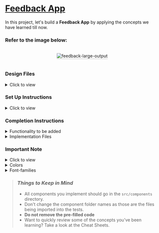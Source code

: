 # [Feedback App](https://sspfeedback.ccbp.tech/)

In this project, let's build a **Feedback App** by applying the concepts we have learned till now.

### Refer to the image below:

<br/>
<div style="text-align: center;">
<img src="https://assets.ccbp.in/frontend/content/react-js/feedback-app-output-v2.gif" alt="feedback-large-output" style="max-width:70%;box-shadow:0 2.8px 2.2px rgba(0, 0, 0, 0.12)">
</div>
<br/>

### Design Files

<details>
<summary>Click to view</summary>

- [Extra Small (Size < 576px) and Small (Size >= 576px)](https://assets.ccbp.in/frontend/content/react-js/feedback-app-sm-outputs.png)
- [Medium (Size >= 768px), Large (Size >= 992px) and Extra Large (Size >= 1200px) - Feedback Question](https://assets.ccbp.in/frontend/content/react-js/feedback-app-question-lg-output.png)
- [Medium (Size >= 768px), Large (Size >= 992px) and Extra Large (Size >= 1200px) - Thank You Screen](https://assets.ccbp.in/frontend/content/react-js/feedback-app-summary-lg-output-v2.png)
</details>

### Set Up Instructions

<details>
<summary>Click to view</summary>

- Download dependencies by running `npm install`
- Start up the app using `npm start`
</details>

### Completion Instructions

<details>
<summary>Functionality to be added</summary>
<br/>

The app must have the following functionalities

- When an emoji is clicked, then the thank you screen should be displayed
- The `Feedback` component receives the `resources` as a prop. It consists of the following properties

  |     Key      |    Data Type     |
  | :----------: | :--------------: |
  |    emojis    | Array \<object\> |
  | loveEmojiUrl |      String      |

- `emojis` consists of list of emoji objects with the following properties in each emoji object

  |   Key    | Data Type |
  | :------: | :-------: |
  |    id    |  Number   |
  |   name   |  String   |
  | imageUrl |  String   |

</details>

<details>
<summary>Implementation Files</summary>
<br/>

Use these files to complete the implementation:

- `src/components/Feedback/index.js`
- `src/components/Feedback/index.css`
</details>

### Important Note

<details>
<summary>Click to view</summary>

<br/>

**The following instructions are required for the tests to pass**

- The love emoji should have the alt as **love emoji**
- The emojis should have the alt equal to `name` value in each emoji object

</details>

<details>
<summary>Colors</summary>

<br/>

<div style="background-color: #ffeeee; width: 150px; padding: 10px; color: black">Hex: #ffeeee</div>
<div style="background-color: #ffc0bb; width: 150px; padding: 10px; color: black">Hex: #ffc0bb</div>
<div style="background-color: #ffebeb; width: 150px; padding: 10px; color: black">Hex: #ffebeb</div>
<div style="background-color: #ffffff; width: 150px; padding: 10px; color: black">Hex: #ffffff</div>
<div style="background-color: #0f172a; width: 150px; padding: 10px; color: white">Hex: #0f172a</div>
<div style="background-color: #1e293b; width: 150px; padding: 10px; color: white">Hex: #1e293b</div>

</details>

<details>
<summary>Font-families</summary>

- Roboto

</details>

> ### _Things to Keep in Mind_
>
> - All components you implement should go in the `src/components` directory.
> - Don't change the component folder names as those are the files being imported into the tests.
> - **Do not remove the pre-filled code**
> - Want to quickly review some of the concepts you’ve been learning? Take a look at the Cheat Sheets.
